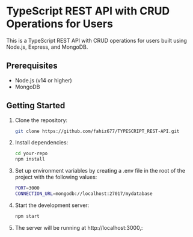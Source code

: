 # TypeScript REST API with CRUD Operations for Users

This is a TypeScript REST API with CRUD operations for users built using Node.js, Express, and MongoDB.

## Prerequisites

- Node.js (v14 or higher)
- MongoDB

## Getting Started

1. Clone the repository:

   ```bash
   git clone https://github.com/fahiz677/TYPESCRIPT_REST-API.git
   ```

2. Install dependencies:

   ```bash
   cd your-repo
   npm install
   ```

3. Set up environment variables by creating a .env file in the root of the project with the following values:

   ```bash
   PORT=3000
   CONNECTION_URL=mongodb://localhost:27017/mydatabase
   ```

4. Start the development server:

     ```bash
     npm start
     ```
  
5. The server will be running at http://localhost:3000,:





  
